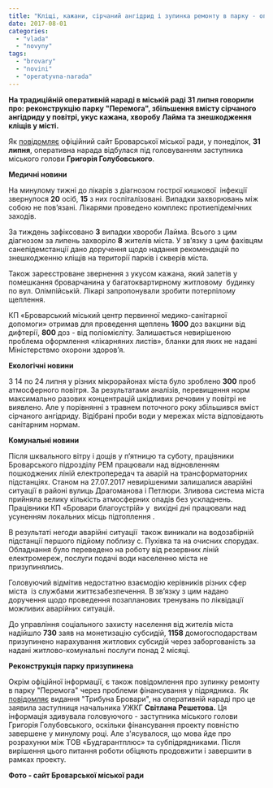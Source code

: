 ```yaml
---
title: "Кліщі, кажани, сірчаний ангідрид і зупинка ремонту в парку - оперативні новини"
date: 2017-08-01
categories: 
  - "vlada"
  - "novyny"
tags: 
  - "brovary"
  - "novini"
  - "operatyvna-narada"
---
```


**На традиційній оперативній нараді в міській раді 31 липня говорили про: реконструкцію парку "Перемога", збільшення вмісту сірчаного ангідриду у повітрі, укус кажана, хворобу Лайма та знешкодження кліщів у місті.**

Як [повідомляє](http://brovary-rada.gov.ua/news/15447.html) офіційний сайт Броварської міської ради, у понеділок, **31 липня**, оперативна нарада відбулася під головуванням заступника міського голови **Григорія Голубовського**.

**Медичні новини**

На минулому тижні до лікарів з діагнозом гострої кишкової  інфекції звернулося **20** осіб, **15** з них госпіталізовані. Випадки захворювань між собою не пов’язані. Лікарями проведено комплекс протиепідемічних заходів.

За тиждень зафіксовано **3** випадки хвороби Лайма. Всього з цим діагнозом за липень захворіло **8** жителів міста. У зв’язку з цим фахівцям санепідемстанції дано доручення щодо надання рекомендацій по знешкодженню кліщів на території парків і скверів міста.

Також зареєстроване звернення з укусом кажана, який залетів у помешкання броварчанина у багатоквартирному житловому  будинку по вул. Олімпійській. Лікарі запропонували зробити потерпілому щеплення.

КП «Броварський міський центр первинної медико-санітарної допомоги» отримав для проведення щеплень **1600** доз вакцини від дифтерії, **800** доз - від поліомієліту. Залишається невирішеною проблема оформлення «лікарняних листів», бланки для яких не надані Міністерствмо охорони здоров’я.

**Екологічні новини**

З 14 по 24 липня у різних мікрорайонах міста було зроблено **300** проб атмосферного повітря. За результатами аналізів, перевищення норм максимально разових концентрацій шкідливих речовин у повітрі не виявлено. Але у порівнянні з травнем поточного року збільшився вміст сірчаного ангідриду. Відібрані проби води у мережах міста відповідають санітарним нормам.

**Комунальні новини**

Після шквального вітру і дощів у п’ятницю та суботу, працівники Броварського підрозділу РЕМ працювали над відновленням пошкоджених ліній електропередач та аварій на трансформаторних підстанціях. Станом на 27.07.2017 невирішеними залишалися аварійні ситуації в районі вулиць Драгоманова і Петлюри. Зливова система міста прийняла велику кількість атмосферних опадів без ускладнень. Працівники КП «Бровари благоустрій» у  вихідні дні працювали над усуненням локальних місць підтоплення .

В результаті негоди аварійні ситуації  також виникали на водозабірній підстанції першого підйому поблизу с. Пухівка та на очисних спорудах.  Обладнання було переведено на роботу від резервних ліній електромереж, послуги подачі води населенню міста не призупинялись.

Головуючий відмітив недостатню взаємодію керівників різних сфер міста  із службами життєзабезпечення. В зв’язку з цим надано доручення щодо проведення позапланових тренувань по ліквідації можливих аварійних ситуацій.

До управління соціального захисту населення від жителів міста надійшло **730** заяв на монетизацію субсидій, **1158** домогосподарствам призупинено нарахування житлових субсидій через заборгованість за надані житлово-комунальні послуги понад 2 місяці.

**Реконструкція парку призупинена**

Окрім офіційної інформації, є також повідомлення про зупинку ремонту в парку "Перемога" через проблеми фінансування у підрядника.  Як [повідомляє](http://brovary.net.ua/reportazhi/roboty-po-rekonstruktsiyi-parku-zupyneno-z-pidryadnykamy-ne-rozrahuvalysya/) видання "Трибуна Бровари", на оперативній нараді про це заявила заступниця начальника УЖКГ **Світлана Решетова.** Ця інформація здивувала головуючого - заступника міського голови Григорія Голубовського, оскільки фінансування проекту повністю завершене у минулому році. Але з'ясувалося, що мова йде про розрахунки між ТОВ «Будгарантплюс» та субпідрядниками. Після вирішення цього питання роботи обіцяють продовжити і завершити в рамках проекту.

**Фото - сайт Броварської міської ради**

